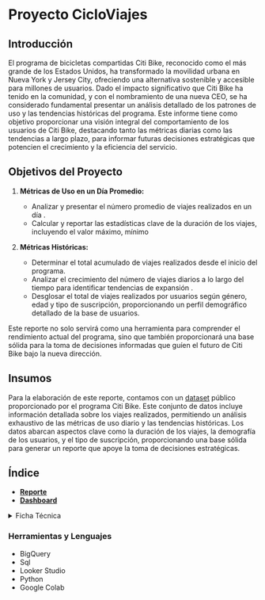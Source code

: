 # Proyecto CicloViajes

## Introducción

El programa de bicicletas compartidas Citi Bike, reconocido como el más grande de los Estados Unidos, ha transformado la movilidad urbana en Nueva York y Jersey City, ofreciendo una alternativa sostenible y accesible para millones de usuarios. Dado el impacto significativo que Citi Bike ha tenido en la comunidad, y con el nombramiento de una nueva CEO, se ha considerado fundamental presentar un análisis detallado de los patrones de uso y las tendencias históricas del programa. Este informe tiene como objetivo proporcionar una visión integral del comportamiento de los usuarios de Citi Bike, destacando tanto las métricas diarias como las tendencias a largo plazo, para informar futuras decisiones estratégicas que potencien el crecimiento y la eficiencia del servicio.

## Objetivos del Proyecto

1. **Métricas de Uso en un Día Promedio:**
   - Analizar y presentar el número promedio de viajes realizados en un día .
   - Calcular y reportar las estadísticas clave de la duración de los viajes, incluyendo el valor máximo, mínimo

2. **Métricas Históricas:**
   - Determinar el total acumulado de viajes realizados desde el inicio del programa.
   - Analizar el crecimiento del número de viajes diarios a lo largo del tiempo para identificar tendencias de expansión .
   - Desglosar el total de viajes realizados por usuarios según género, edad y tipo de suscripción, proporcionando un perfil demográfico detallado de la base de usuarios.

Este reporte no solo servirá como una herramienta para comprender el rendimiento actual del programa, sino que también proporcionará una base sólida para la toma de decisiones informadas que guíen el futuro de Citi Bike bajo la nueva dirección.

## Insumos

Para la elaboración de este reporte, contamos con un [dataset](https://drive.google.com/file/d/11mNSb16cXyjuSu4j0Ro-66Ezm1nXb6zo/view?usp=sharing) público proporcionado por el programa Citi Bike. Este conjunto de datos incluye información detallada sobre los viajes realizados, permitiendo un análisis exhaustivo de las métricas de uso diario y las tendencias históricas. Los datos abarcan aspectos clave como la duración de los viajes, la demografía de los usuarios, y el tipo de suscripción, proporcionando una base sólida para generar un reporte que apoye la toma de decisiones estratégicas.

## Índice

* [**Reporte**](https://github.com/Maria-Data-Analyst/city_bikes/blob/Consultas-Query/Reporte.md)
* [**Dashboard**](https://lookerstudio.google.com/reporting/de0d90e8-c84e-4ac2-a808-8323ede69367)

<details>
  <summary>Ficha Técnica</summary>
    
  
  1. [**Procesamiento y Preparación de la Base de Datos**](https://github.com/Maria-Data-Analyst/city_bikes/blob/Consultas-Query/Bitacora/procesamiento.md)
  
</details>




### Herramientas y Lenguajes 
- BigQuery
- Sql
- Looker Studio
- Python
- Google Colab

